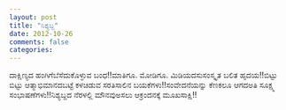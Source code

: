 ```yaml
---
layout: post
title: "ನಿಶ್ಯಬ್ದ"
date: 2012-10-26
comments: false
categories: 
---
```



ದಾಕ್ಷಿಣ್ಯದ ಹಂಗಿಗೆಬೆಸೆದುಕೊಳ್ಳುವ ಬಂಧ!!ಮಾತಿಗೂ.  ಮೋಡಿಗೂ.  ಮಿಡಿಯದಸುಸಂಸ್ಕೃತ ಬಲಿತ ಹೃದಯ!!ಬಿಟ್ಟು ಬಿಟ್ಟು ಆತ್ಮಾಭಿಮಾನದಬಟ್ಟೆ ಕಳಚಿಡುವ ಸರತಿಸಾಲಿನ ಬಯಕೆಗಳು!!ಸಂವೇದನೆಯನ್ನು ಕೆಣಕಲೂ ಆಗದಅತಿ ಸೂಕ್ಷ್ಮ ಸಂಭಾಷಣೆಗಳು!!ನಿಶ್ಯಬ್ದದ ನೆರಳಲ್ಲಿ ಮೌನವುಅಸಲು ಆಕ್ರಂದನಕ್ಕೆ ಮೂಖಸಾಕ್ಷಿ!!
